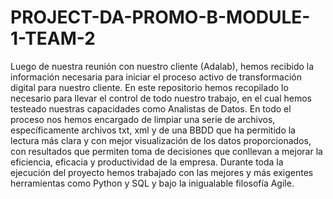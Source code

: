 # PROJECT-DA-PROMO-B-MODULE-1-TEAM-2

Luego de nuestra reunión con nuestro cliente (Adalab), hemos recibido la información necesaria para iniciar el proceso activo de transformación digital para nuestro cliente. En este repositorio hemos recopilado lo necesario para llevar el control de todo nuestro trabajo, en el cual hemos testeado nuestras capacidades como Analistas de Datos. En todo el proceso nos hemos encargado de limpiar una serie de archivos, específicamente archivos txt, xml y de una BBDD que ha permitido la lectura más clara y con mejor visualización de los datos proporcionados, con resultados que permiten toma de decisiones que conllevan a mejorar la eficiencia, eficacia y productividad de la empresa. Durante toda la ejecución del proyecto hemos trabajado con las mejores y más exigentes herramientas como Python y SQL y bajo la inigualable filosofía Agile.
